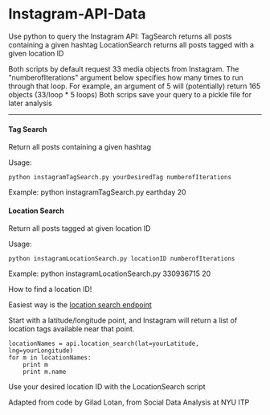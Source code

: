 Instagram-API-Data
=============================
Use python to query the Instagram API:
   TagSearch returns all posts containing a given hashtag
   LocationSearch returns all posts tagged with a given location ID

Both scripts by default request 33 media objects from Instagram.  The "numberofIterations" argument below specifies how many times to run through that loop.  For example, an argument of 5 will (potentially) return 165 objects (33/loop * 5 loops)
Both scrips save your query to a pickle file for later analysis
***


#### Tag Search

   Return all posts containing a given hashtag
   
   Usage:
   
    python instagramTagSearch.py yourDesiredTag numberofIterations
    
   Example: python instagramTagSearch.py earthday 20
   
   
#### Location Search

   Return all posts tagged at given location ID
   
   Usage:
   
    python instagramLocationSearch.py locationID numberofIterations
    
   Example: python instagramLocationSearch.py 330936715 20
   
   How to find a location ID!
   
   Easiest way is the [location search endpoint](https://www.instagram.com/developer/endpoints/locations/#get_locations_search)
   
   Start with a latitude/longitude point, and Instagram will return a list of location tags available near that point.
   
    locationNames = api.location_search(lat=yourLatitude, lng=yourLongitude)
    for m in locationNames:
        print m
        print m.name
   Use your desired location ID with the LocationSearch script
   
   
   
   
Adapted from code by Gilad Lotan, from Social Data Analysis at NYU ITP
